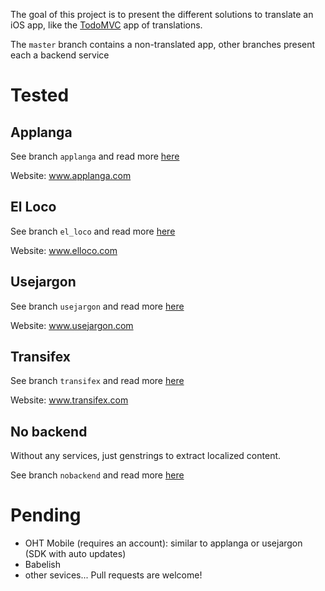
The goal of this project is to present the different solutions to translate an iOS app, like the [TodoMVC](https://github.com/tastejs/todomvc) app of translations.

The `master` branch contains a non-translated app, other branches present each a backend service 

# Tested

## Applanga

See branch `applanga` and read more [here](https://github.com/netbe/translationsExample/blob/applanga/HowTo.md)

Website: www.applanga.com

## El Loco

See branch `el_loco` and read more [here](https://github.com/netbe/translationsExample/blob/el_loco/HowTo.md)

Website: www.elloco.com

## Usejargon

See branch `usejargon` and read more [here](https://github.com/netbe/translationsExample/blob/usejargon/HowTo.md)

Website: www.usejargon.com

## Transifex

See branch `transifex` and read more [here](https://github.com/netbe/translationsExample/blob/transifex/HowTo.md)

Website: www.transifex.com

## No backend

Without any services, just genstrings to extract localized content.

See branch `nobackend` and read more [here](https://github.com/netbe/translationsExample/blob/nobackend/HowTo.md)

# Pending

* OHT Mobile (requires an account): similar to applanga or usejargon (SDK with auto updates)
* Babelish
* other sevices... Pull requests are welcome!
